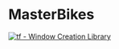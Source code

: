# MasterBikes

<a href="https://youtu.be/xvFZjo5PgG0">
<img style="text-aling: center;" src="https://upload.wikimedia.org/wikipedia/en/thumb/9/9a/Trollface_non-free.png/220px-Trollface_non-free.png" alt="tf - Window Creation Library" />
</a>

